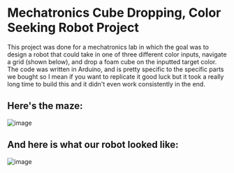 # Mechatronics Cube Dropping, Color Seeking Robot Project

This project was done for a mechatronics lab in which the goal was to design a robot that could take in one of three different color inputs, navigate a grid (shown below), and drop a foam cube on the inputted target color. The code was written in Arduino, and is pretty specific to the specific parts we bought so I mean if you want to replicate it good luck but it took a really long time to build this and it didn't even work consistently in the end.

## Here's the maze:


![image](https://github.com/nathanmarcel/cube-dropping-color-seeking-robot/assets/93691232/73b1f976-d4f9-42c4-867b-25b5f26ebbc3)

## And here is what our robot looked like:


![image](https://github.com/nathanmarcel/cube-dropping-color-seeking-robot/assets/93691232/554de0fd-1116-42ef-b0b4-857cf71d7283)

